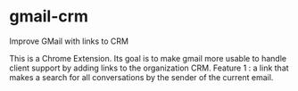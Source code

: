# gmail-crm
Improve GMail with links to CRM

This is a Chrome Extension. Its goal is to make gmail more usable to handle client support by adding links to the organization CRM.
Feature 1 : a link that makes a search for all conversations by the sender of the current email.